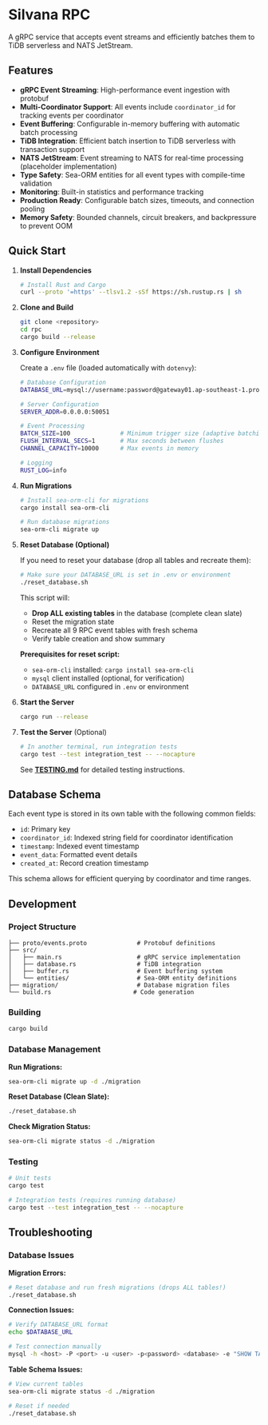 # Silvana RPC

A gRPC service that accepts event streams and efficiently batches them to TiDB serverless and NATS JetStream.

## Features

- **gRPC Event Streaming**: High-performance event ingestion with protobuf
- **Multi-Coordinator Support**: All events include `coordinator_id` for tracking events per coordinator
- **Event Buffering**: Configurable in-memory buffering with automatic batch processing
- **TiDB Integration**: Efficient batch insertion to TiDB serverless with transaction support
- **NATS JetStream**: Event streaming to NATS for real-time processing (placeholder implementation)
- **Type Safety**: Sea-ORM entities for all event types with compile-time validation
- **Monitoring**: Built-in statistics and performance tracking
- **Production Ready**: Configurable batch sizes, timeouts, and connection pooling
- **Memory Safety**: Bounded channels, circuit breakers, and backpressure to prevent OOM

## Quick Start

1. **Install Dependencies**

   ```bash
   # Install Rust and Cargo
   curl --proto '=https' --tlsv1.2 -sSf https://sh.rustup.rs | sh
   ```

2. **Clone and Build**

   ```bash
   git clone <repository>
   cd rpc
   cargo build --release
   ```

3. **Configure Environment**

   Create a `.env` file (loaded automatically with `dotenvy`):

   ```bash
   # Database Configuration
   DATABASE_URL=mysql://username:password@gateway01.ap-southeast-1.prod.aws.tidbcloud.com:4000/silvana_events?ssl-mode=REQUIRED

   # Server Configuration
   SERVER_ADDR=0.0.0.0:50051

   # Event Processing
   BATCH_SIZE=100              # Minimum trigger size (adaptive batching)
   FLUSH_INTERVAL_SECS=1       # Max seconds between flushes
   CHANNEL_CAPACITY=10000      # Max events in memory

   # Logging
   RUST_LOG=info
   ```

4. **Run Migrations**

   ```bash
   # Install sea-orm-cli for migrations
   cargo install sea-orm-cli

   # Run database migrations
   sea-orm-cli migrate up
   ```

5. **Reset Database (Optional)**

   If you need to reset your database (drop all tables and recreate them):

   ```bash
   # Make sure your DATABASE_URL is set in .env or environment
   ./reset_database.sh
   ```

   This script will:

   - **Drop ALL existing tables** in the database (complete clean slate)
   - Reset the migration state
   - Recreate all 9 RPC event tables with fresh schema
   - Verify table creation and show summary

   **Prerequisites for reset script:**

   - `sea-orm-cli` installed: `cargo install sea-orm-cli`
   - `mysql` client installed (optional, for verification)
   - `DATABASE_URL` configured in `.env` or environment

6. **Start the Server**

   ```bash
   cargo run --release
   ```

7. **Test the Server** (Optional)

   ```bash
   # In another terminal, run integration tests
   cargo test --test integration_test -- --nocapture
   ```

   See **[TESTING.md](TESTING.md)** for detailed testing instructions.

## Database Schema

Each event type is stored in its own table with the following common fields:

- `id`: Primary key
- `coordinator_id`: Indexed string field for coordinator identification
- `timestamp`: Indexed event timestamp
- `event_data`: Formatted event details
- `created_at`: Record creation timestamp

This schema allows for efficient querying by coordinator and time ranges.

## Development

### Project Structure

```
├── proto/events.proto              # Protobuf definitions
├── src/
│   ├── main.rs                     # gRPC service implementation
│   ├── database.rs                 # TiDB integration
│   ├── buffer.rs                   # Event buffering system
│   └── entities/                   # Sea-ORM entity definitions
├── migration/                      # Database migration files
└── build.rs                       # Code generation
```

### Building

```bash
cargo build
```

### Database Management

**Run Migrations:**

```bash
sea-orm-cli migrate up -d ./migration
```

**Reset Database (Clean Slate):**

```bash
./reset_database.sh
```

**Check Migration Status:**

```bash
sea-orm-cli migrate status -d ./migration
```

### Testing

```bash
# Unit tests
cargo test

# Integration tests (requires running database)
cargo test --test integration_test -- --nocapture
```

## Troubleshooting

### Database Issues

**Migration Errors:**

```bash
# Reset database and run fresh migrations (drops ALL tables!)
./reset_database.sh
```

**Connection Issues:**

```bash
# Verify DATABASE_URL format
echo $DATABASE_URL

# Test connection manually
mysql -h <host> -P <port> -u <user> -p<password> <database> -e "SHOW TABLES;"
```

**Table Schema Issues:**

```bash
# View current tables
sea-orm-cli migrate status -d ./migration

# Reset if needed
./reset_database.sh
```

